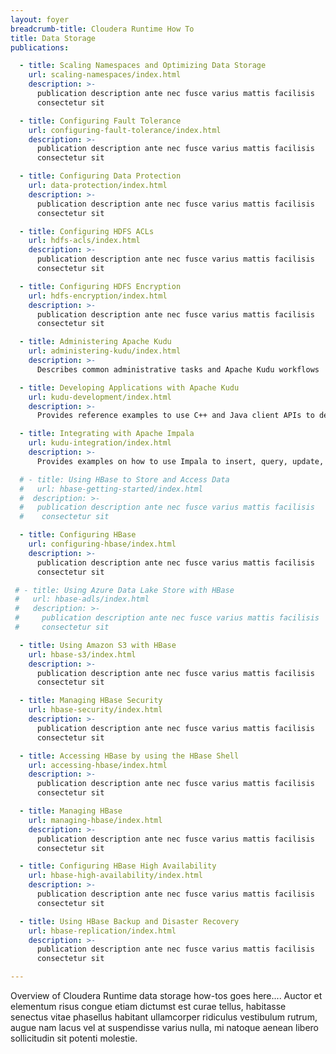 ```yaml
---
layout: foyer
breadcrumb-title: Cloudera Runtime How To
title: Data Storage
publications:

  - title: Scaling Namespaces and Optimizing Data Storage
    url: scaling-namespaces/index.html
    description: >-
      publication description ante nec fusce varius mattis facilisis
      consectetur sit

  - title: Configuring Fault Tolerance
    url: configuring-fault-tolerance/index.html
    description: >-
      publication description ante nec fusce varius mattis facilisis
      consectetur sit

  - title: Configuring Data Protection
    url: data-protection/index.html
    description: >-
      publication description ante nec fusce varius mattis facilisis
      consectetur sit

  - title: Configuring HDFS ACLs
    url: hdfs-acls/index.html
    description: >-
      publication description ante nec fusce varius mattis facilisis
      consectetur sit

  - title: Configuring HDFS Encryption
    url: hdfs-encryption/index.html
    description: >-
      publication description ante nec fusce varius mattis facilisis
      consectetur sit

  - title: Administering Apache Kudu
    url: administering-kudu/index.html
    description: >-
      Describes common administrative tasks and Apache Kudu workflows

  - title: Developing Applications with Apache Kudu
    url: kudu-development/index.html
    description: >-
      Provides reference examples to use C++ and Java client APIs to develop apps using Apache Kudu

  - title: Integrating with Apache Impala
    url: kudu-integration/index.html
    description: >-
      Provides examples on how to use Impala to insert, query, update, and delete data from Kudu tablets using Impala's SQL syntax

  # - title: Using HBase to Store and Access Data
  #   url: hbase-getting-started/index.html
  #  description: >-
  #   publication description ante nec fusce varius mattis facilisis
  #    consectetur sit

  - title: Configuring HBase
    url: configuring-hbase/index.html
    description: >-
      publication description ante nec fusce varius mattis facilisis
      consectetur sit

 # - title: Using Azure Data Lake Store with HBase
 #   url: hbase-adls/index.html
 #   description: >-
 #     publication description ante nec fusce varius mattis facilisis
 #     consectetur sit

  - title: Using Amazon S3 with HBase
    url: hbase-s3/index.html
    description: >-
      publication description ante nec fusce varius mattis facilisis
      consectetur sit

  - title: Managing HBase Security
    url: hbase-security/index.html
    description: >-
      publication description ante nec fusce varius mattis facilisis
      consectetur sit

  - title: Accessing HBase by using the HBase Shell
    url: accessing-hbase/index.html
    description: >-
      publication description ante nec fusce varius mattis facilisis
      consectetur sit

  - title: Managing HBase
    url: managing-hbase/index.html
    description: >-
      publication description ante nec fusce varius mattis facilisis
      consectetur sit

  - title: Configuring HBase High Availability
    url: hbase-high-availability/index.html
    description: >-
      publication description ante nec fusce varius mattis facilisis
      consectetur sit

  - title: Using HBase Backup and Disaster Recovery
    url: hbase-replication/index.html
    description: >-
      publication description ante nec fusce varius mattis facilisis
      consectetur sit

---
```

Overview of Cloudera Runtime data storage how-tos goes here.... Auctor
et elementum risus congue etiam dictumst est curae tellus, habitasse
senectus vitae phasellus habitant ullamcorper ridiculus vestibulum
rutrum, augue nam lacus vel at suspendisse varius nulla, mi natoque
aenean libero sollicitudin sit potenti molestie.
